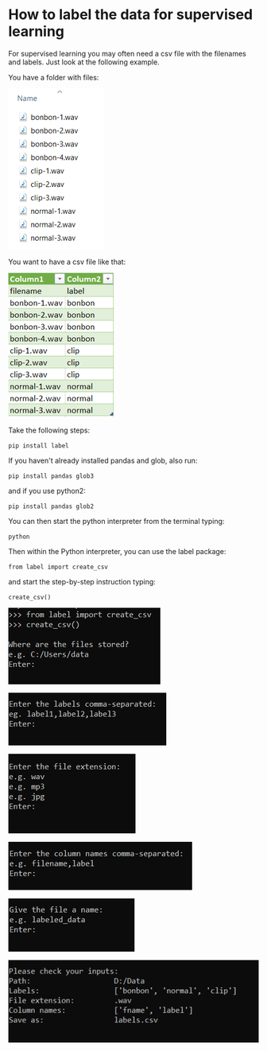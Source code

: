 # How to label the data for supervised learning
For supervised learning you may often need a csv file with the
filenames and labels. Just look at the following example.

You have a folder with files: 

<img src="images/data.PNG" alt="Your data">

You want to have a csv file like that: 

<img src="images/csv.PNG" alt="Csv file">

Take the following steps: 

    pip install label

If you haven't already installed pandas and glob, also run:

    pip install pandas glob3

and if you use python2:

    pip install pandas glob2

You can then start the python interpreter from the terminal typing:

    python

Then within the Python interpreter, you can use the label package:

    from label import create_csv

and start the step-by-step instruction typing:

    create_csv()

<img src="images/scr1.PNG" alt="Screenshot 1"> <br/>

<img src="images/scr2.PNG" alt="Screenshot 2"> <br/>

<img src="images/scr3.PNG" alt="Screenshot 3"> <br/>

<img src="images/scr4.PNG" alt="Screenshot 4"> <br/>

<img src="images/scr5.PNG" alt="Screenshot 5"> <br/>

<img src="images/scr6.PNG" alt="Screenshot 6"> <br/>
    
